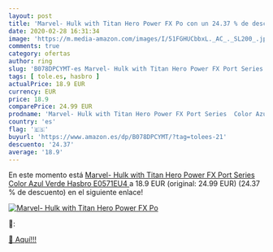 ```yaml
---
layout: post
title: 'Marvel- Hulk with Titan Hero Power FX Po con un 24.37 % de descuento'
date: 2020-02-28 16:31:34
image: 'https://m.media-amazon.com/images/I/51FGHUCbbxL._AC_._SL200_.jpg'
comments: true
category: ofertas
author: ring
slug: 'B078DPCYMT-es Marvel- Hulk with Titan Hero Power FX Port Series Color...'
tags: [ tole.es, hasbro ]
actualPrice: 18.9 EUR
currency: EUR
price: 18.9
comparePrice: 24.99 EUR
prodname: 'Marvel- Hulk with Titan Hero Power FX Port Series  Color Azul  Verde  Hasbro E0571EU4 '
country: 'es'
flag: '🇪🇸'
buyurl: 'https://www.amazon.es/dp/B078DPCYMT/?tag=tolees-21'
descuento: '24.37'
average: '18.9'
---
```


En este momento está [Marvel- Hulk with Titan Hero Power FX Port Series  Color Azul  Verde  Hasbro E0571EU4 ](https://www.amazon.es/dp/B078DPCYMT/?tag=tolees-21) a 18.9 EUR (original: 24.99 EUR) (24.37 %  de descuento) en el siguiente enlace!

[![Marvel- Hulk with Titan Hero Power FX Po](https://m.media-amazon.com/images/I/51FGHUCbbxL._AC_._SL200_.jpg)](https://www.amazon.es/dp/B078DPCYMT/?tag=tolees-21)

🔎:


[🛒 Aquí!!!](https://www.amazon.es/dp/B078DPCYMT/?tag=tolees-21)
